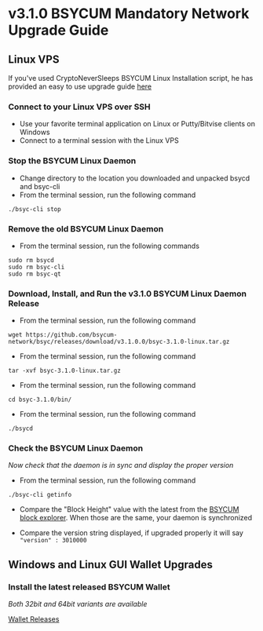 # v3.1.0 BSYCUM Mandatory Network Upgrade Guide

## Linux VPS

If you've used CryptoNeverSleeps BSYCUM Linux Installation script, he has provided an easy to use upgrade guide [here](UPDATE-SCRIPT.md)

### Connect to your Linux VPS over SSH

  * Use your favorite terminal application on Linux or Putty/Bitvise clients on Windows
  * Connect to a terminal session with the Linux VPS

### Stop the BSYCUM Linux Daemon

  * Change directory to the location you downloaded and unpacked bsycd and bsyc-cli
  * From the terminal session, run the following command
  ```
  ./bsyc-cli stop
  ```

### Remove the old BSYCUM Linux Daemon

  * From the terminal session, run the following commands
  ```
  sudo rm bsycd
  sudo rm bsyc-cli
  sudo rm bsyc-qt
  ```

### Download, Install, and Run the v3.1.0 BSYCUM Linux Daemon Release

  * From the terminal session, run the following command
  ```
  wget https://github.com/bsycum-network/bsyc/releases/download/v3.1.0.0/bsyc-3.1.0-linux.tar.gz
  ```

  * From the terminal session, run the following command
  ```
  tar -xvf bsyc-3.1.0-linux.tar.gz
  ```

  * From the terminal session, run the following command
  ```
  cd bsyc-3.1.0/bin/
  ```

  * From the terminal session, run the following command
  ```
  ./bsycd
  ```

### Check the BSYCUM Linux Daemon 
*Now check that the daemon is in sync and display the proper version*

  * From the terminal session, run the following command
  ```
  ./bsyc-cli getinfo
  ```

  * Compare the "Block Height" value with the latest from the [BSYCUM block explorer](https://explorer.bsycum.network/). When those are the same, your daemon is synchronized

  * Compare the version string displayed, if upgraded properly it will say ```"version" : 3010000```

## Windows and Linux GUI Wallet Upgrades

### Install the latest released BSYCUM Wallet
*Both 32bit and 64bit variants are available* 

[Wallet Releases](https://github.com/bsycum-network/bsyc/releases)


